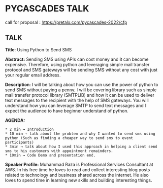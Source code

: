 # PYCASCADES TALK

call for proposal : https://pretalx.com/pycascades-2022/cfp

## TALK

**Title**: Using Python to Send SMS

**Abstract:**
Sending SMS using APIs can cost money and it can become expensive. Therefore, using python and leveraging simple mail transfer protocol and SMS gateways will be sending SMS without any cost with just your regular email address.

**Description**:
I will be talking about how you can use the power of python to send SMS without paying a penny. I will be covering library such as simple mail transfer protocol library (SMTPLIB) and how it can be used to deliver text messages to the recipient with the help of SMS gateways. You will understand how you can leverage SMTP to send text messages and I expect the audience to have beginner understand of python.

**AGENDA:**

    * 2 min → Introduction 
    * 10 min → talk about the problem and why I wanted to send sms using python (Such as finding a cheaper way to send sms to event participants)
    * 3min → talk about how I used this approach in helping a client send sms to his customers with appointment remainders.
    * 10min → Code Demo and presentation end.

**Speaker Profile:**
Muhammad Raza is Professional Services Consultant at AWS. In his free time he loves to read and collect interesting blog posts related to technology and business shared across the internet. He also loves to spend time in learning new skills and building interesting things.
